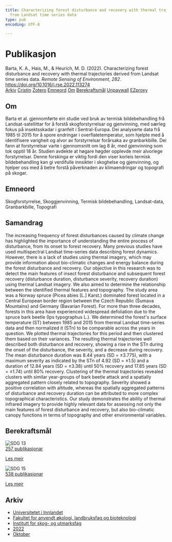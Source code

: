 ```yaml
---
title: Characterizing forest disturbance and recovery with thermal trajectories derived
  from Landsat time series data
type: pub
encoding: UTF-8

---
```

<h1>Publikasjon</h1>
<article id="csl-bib-container-CC6BD836" class="csl-bib-container">
  <div class="csl-bib-body"> <div class="csl-entry">Barta, K. A., Hais, M., &#38; Heurich, M. D. (2022). Characterizing forest disturbance and recovery with thermal trajectories derived from Landsat time series data. <i>Remote Sensing of Environment</i>, <i>282</i>. <a href="https://doi.org/10.1016/j.rse.2022.113274">https://doi.org/10.1016/j.rse.2022.113274</a></div> </div>
  <div class="csl-bib-buttons">
    <a href="#taxonomy-article-CC6BD836" alt="archive" class="csl-bib-button">Arkiv</a>
    <a href="https://app.cristin.no/results/show.jsf?id=2062290" alt="Cristin" class="csl-bib-button">Cristin</a>
    <a href="http://zotero.org/groups/5881554/items/CC6BD836" alt="Zotero" class="csl-bib-button">Zotero</a>
    <a href="#keywords-article-CC6BD836" alt="keywords" class="csl-bib-button">Emneord</a>
    <a href="#about-article-CC6BD836" alt="about_pub" class="csl-bib-button">Om</a>
    <a href="#sdg-article-CC6BD836" alt="sdg" class="csl-bib-button">Berekraftsmål</a>
    <a href="https://doi.org/10.1016/j.rse.2022.113274" alt="Unpaywall" class="csl-bib-button">Unpaywall</a>
    <a href="https://doi.org/10.1016/j.rse.2022.113274" alt="EZproxy" class="csl-bib-button">EZproxy</a>
  </div>
  <div id="csl-bib-meta-container-CC6BD836"></div>
</article>
<div id="csl-bib-meta-CC6BD836" class="csl-bib-meta">
  <article id="about-article-CC6BD836" class="about_pub-article">
    <h1>Om</h1>
    Barta et al. gjennomførte ein studie ved bruk av termisk bildebehandling frå Landsat-satellittar for å forstå skogforstyrrelsar og gjenvinning, med særleg fokus på insektsskadar i granfelt i Sentral-Europa. Dei analyserte data frå 1985 til 2015 for å spore endringar i overflatetemperatur, som hjelpte med å identifisere varigheit og alvor av forstyrrelsar forårsaka av granbarkbille. Dei fann at forstyrrelsar varte i gjennomsnitt om lag 8 år, med gjenvinning som tok opptil 18 år. Studien avdekte at høgare høgder opplevde meir alvorlege forstyrrelsar. Denne forskinga er viktig fordi den viser korleis termisk bildebehandling kan gi verdifulle innsikter i skoghelse og gjenvinning, og hjelper oss med å betre forstå påverknaden av klimaendringar og topografi på skogar.
  </article>
  <article id="keywords-article-CC6BD836" class="keywords-article">
    <h1>Emneord</h1>
    Skogforstyrrelse, Skoggjenvinning, Termisk bildebehandling, Landsat-data, Granbarkbille, Topografi
  </article>
  <article id="abstract-article-CC6BD836" class="abstract-article">
    <h1>Samandrag</h1>
    The increasing frequency of forest disturbances caused by climate change has highlighted the importance of understanding the entire process of disturbance, from its onset to forest recovery. Many previous studies have used multispectral Landsat time-series data describing forest dynamics. However, there is a lack of studies using thermal imagery, which may provide information about bio-climatic changes and energy balance during the forest disturbance and recovery. Our objective in this research was to detect the main features of insect forest disturbance and subsequent forest recovery (disturbance duration, disturbance severity, recovery duration) using thermal Landsat imagery. We also aimed to determine the relationship between the identified thermal features and topography. The study area was a Norway spruce (Picea abies [L.] Karst.) dominated forest located in a Central European border region between the Czech Republic (Šumava Mountains) and Germany (Bavarian Forest). For more than three decades, forests in this area have experienced widespread defoliation due to the spruce bark beetle (Ips typographus L.). We determined the forest's surface temperature (ST) between 1985 and 2015 from thermal Landsat time-series data and then normalized it (STn) to be comparable across the years in question. We plotted thermal trajectories for this period and then clustered them based on their variances. The resulting thermal trajectories well described both disturbance and recovery, showing a rise in the STn during the onset of the disturbance, the severity, and a decrease during recovery. The mean disturbance duration was 8.44 years (SD = ±3.775), with a maximum severity as indicated by the STn of 4.92 (SD = ±1.5) and a duration of 12.84 years (SD = ±3.38) until 50% recovery and 17.85 years (SD = ±1.74) until 80% recovery. Clustering of the thermal trajectories revealed clusters with similar year-groups of bark beetle attack and a spatially aggregated pattern closely related to topography. Severity showed a positive correlation with altitude, whereas the spatially aggregated patterns of disturbance and recovery duration can be attributed to more complex topographical characteristics. Our study demonstrates the ability of thermal infrared imagery to provide highly relevant data for assessing not only the main features of forest disturbance and recovery, but also bio-climatic canopy functions in terms of topography and other environmental variables.
  </article>
  <article id="sdg-article-CC6BD836" class="sdg-article">
    <h1>Berekraftsmål</h1>
    <div class="sdg-container"><div id="sdg13" class="sdg">
        <img src="{{< params subfolder >}}images/sdg/sdg13_nn.png" class="image" alt="SDG 13">
        <div class="sdg-overlay">
          <a href="{{< params subfolder >}}nn/archive/?sdg=13#archive" class="sdg-publication-count"><span>257</span> publikasjonar</a>
          <p><a href="https://fn.no/om-fn/fns-baerekraftsmaal/stoppe-klimaendringene?lang=nno-NO" class="sdg-read-more">Les meir</a></p>
        </div>
      </div> <div id="sdg15" class="sdg">
        <img src="{{< params subfolder >}}images/sdg/sdg15_nn.png" class="image" alt="SDG 15">
        <div class="sdg-overlay">
          <a href="{{< params subfolder >}}nn/archive/?sdg=15#archive" class="sdg-publication-count"><span>538</span> publikasjonar</a>
          <p><a href="https://fn.no/om-fn/fns-baerekraftsmaal/livet-paa-land?lang=nno-NO" class="sdg-read-more">Les meir</a></p>
        </div>
      </div></div>
  </article>
  <article id="taxonomy-article-CC6BD836" class="taxonomy-article">
    <h1>Arkiv</h1>
    <ul>
      <li><a href="{{< params subfolder >}}nn/archive/?key=3DCRN523">Universitetet i Innlandet</a></li>
      <li><a href="{{< params subfolder >}}nn/archive/?key=T77LXH6D">Fakultet for anvendt økologi, landbruksfag og bioteknologi</a></li>
      <li><a href="{{< params subfolder >}}nn/archive/?key=7TRARPE3">Institutt for skog- og utmarksfag</a></li>
      <li><a href="{{< params subfolder >}}nn/archive/?key=H9K9UC39">2022</a></li>
      <li><a href="{{< params subfolder >}}nn/archive/?key=D6AN988W">Oktober</a></li>
    </ul>
  </article>
</div>
